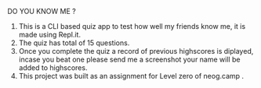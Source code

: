 DO YOU KNOW ME ?

1. This is a CLI based quiz app to test how well my friends know me, it is made using Repl.it.
2. The quiz has total of 15 questions.
3. Once you complete the quiz a record of previous highscores is diplayed, incase you beat one please send me a screenshot your name will be added to highscores.
4. This project was built as an assignment for Level zero of neog.camp .
